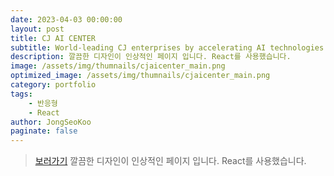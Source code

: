 ```yaml
---
date: 2023-04-03 00:00:00
layout: post
title: CJ AI CENTER
subtitle: World-leading CJ enterprises by accelerating AI technologies. <sup><a href="https://aicenter.cj.net/">#</a></sup>
description: 깔끔한 디자인이 인상적인 페이지 입니다. React를 사용했습니다.
image: /assets/img/thumnails/cjaicenter_main.png
optimized_image: /assets/img/thumnails/cjaicenter_main.png
category: portfolio
tags:
    - 반응형
    - React
author: JongSeoKoo
paginate: false
---
```


> <a href="/react-cj-ai/" target="_blank">보러가기</a>
> 깔끔한 디자인이 인상적인 페이지 입니다. React를 사용했습니다.